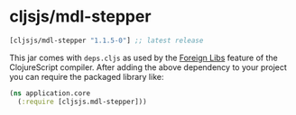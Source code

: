 # cljsjs/mdl-stepper

[](dependency)
```clojure
[cljsjs/mdl-stepper "1.1.5-0"] ;; latest release
```
[](/dependency)

This jar comes with `deps.cljs` as used by the [Foreign Libs][flibs] feature
of the ClojureScript compiler. After adding the above dependency to your project
you can require the packaged library like:

```clojure
(ns application.core
  (:require [cljsjs.mdl-stepper]))
```

[flibs]: https://clojurescript.org/reference/packaging-foreign-deps
